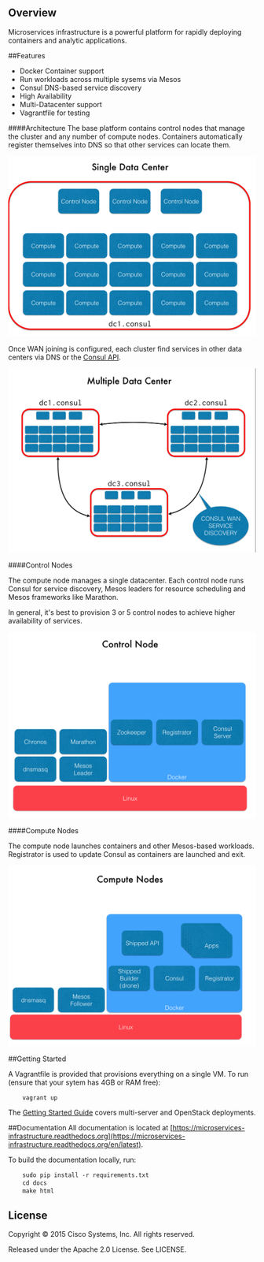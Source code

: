 Overview
--------
Microservices infrastructure is a powerful platform for rapidly deploying containers and analytic applications.

##Features

* Docker Container support
* Run workloads across multiple sysems via Mesos
* Consul DNS-based service discovery 
* High Availability
* Multi-Datacenter support
* Vagrantfile for testing

####Architecture
The base platform contains control nodes that manage the cluster and any number of compute nodes. Containers automatically register themselves into DNS so that other services can locate them.

![Single-DC](docs/_static/single_dc.png)

Once WAN joining is configured, each cluster find services in other data centers via DNS or the [Consul API](http://www.consul.io/docs/agent/http.html). 

![Mult-DC](docs/_static/multi_dc.png)

####Control Nodes

The compute node manages a single datacenter.  Each control node runs Consul for service discovery, Mesos leaders for resource scheduling and Mesos frameworks like Marathon. 

In general, it's best to provision 3 or 5 control nodes to achieve higher availability of services.

![Control Node](docs/_static/control_node.png)

####Compute Nodes

The compute node launches containers and other Mesos-based workloads. Registrator is used to update Consul as containers are launched and exit. 

![Compute Node](docs/_static/compute_node.png)








##Getting Started

A Vagrantfile is provided that provisions everything on a single VM. To run (ensure that your sytem has 4GB or RAM free):

```
	vagrant up
```


The [Getting Started Guide](https://microservices-infrastructure.readthedocs.org/en/latest/getting_started/index.html) covers multi-server and OpenStack deployments.


##Documentation
All documentation is located at [https://microservices-infrastructure.readthedocs.org](https://microservices-infrastructure.readthedocs.org/en/latest). 

To build the documentation locally, run:

```
	sudo pip install -r requirements.txt
	cd docs
	make html

```

License
-------
Copyright © 2015 Cisco Systems, Inc. All rights reserved. 

Released under the Apache 2.0 License. See LICENSE.